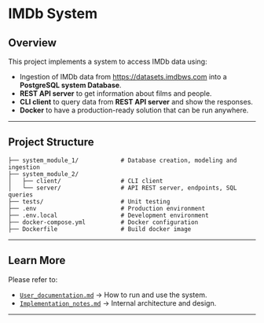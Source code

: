 # IMDb System

## Overview

This project implements a system to access IMDb data using:

- Ingestion of IMDb data from https://datasets.imdbws.com into a **PostgreSQL system Database**.
- **REST API server** to get information about films and people.
- **CLI client** to query data from **REST API server** and show the responses.
- **Docker** to have a production-ready solution that can be run anywhere.

---

## Project Structure

```plaintext
├── system_module_1/            # Database creation, modeling and ingestion
├── system_module_2/
│   ├── client/                 # CLI client
│   └── server/                 # API REST server, endpoints, SQL queries
├── tests/                      # Unit testing
├── .env                        # Production environment
├── .env.local                  # Development environment
├── docker-compose.yml          # Docker configuration
├── Dockerfile                  # Build docker image
```


---

## Learn More

Please refer to:

- [`User_documentation.md`](User_documentation.md) → How to run and use the system.
- [`Implementation_notes.md`](Implementation_notes.md) → Internal architecture and design.

---